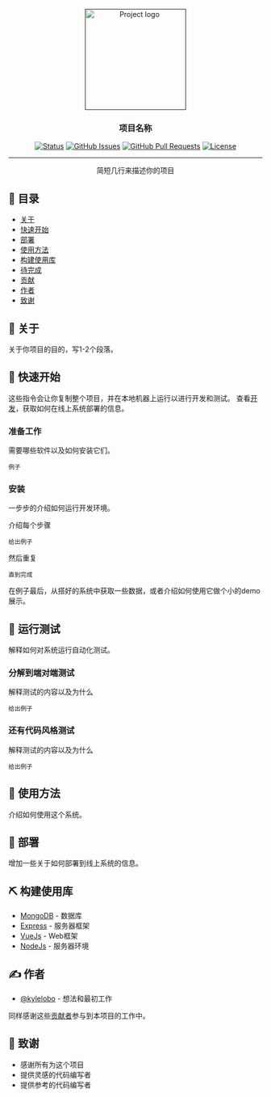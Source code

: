 <p align="center">
  <a href="" rel="noopener">
 <img width=200px height=200px src="https://i.imgur.com/6wj0hh6.jpg" alt="Project logo"></a>
</p>

<h3 align="center">项目名称</h3>

<div align="center">

  [![Status](https://img.shields.io/badge/status-active-success.svg)]() 
  [![GitHub Issues](https://img.shields.io/github/issues/kylelobo/The-Documentation-Compendium.svg)](https://github.com/kylelobo/The-Documentation-Compendium/issues)
  [![GitHub Pull Requests](https://img.shields.io/github/issues-pr/kylelobo/The-Documentation-Compendium.svg)](https://github.com/kylelobo/The-Documentation-Compendium/pulls)
  [![License](https://img.shields.io/badge/license-MIT-blue.svg)](/LICENSE)

</div>

---

<p align="center"> 简短几行来描述你的项目
    <br> 
</p>

## 📝 目录
- [关于](#about)
- [快速开始](#getting_started)
- [部署](#deployment)
- [使用方法](#usage)
- [构建使用库](#built_using)
- [待完成](../TODO.md)
- [贡献](../CONTRIBUTING.md)
- [作者](#authors)
- [致谢](#acknowledgement)

## 🧐 关于 <a name = "about"></a>
关于你项目的目的，写1-2个段落。

## 🏁 快速开始 <a name = "getting_started"></a>
这些指令会让你复制整个项目，并在本地机器上运行以进行开发和测试。
查看[开发](#deployment)，获取如何在线上系统部署的信息。

### 准备工作

需要哪些软件以及如何安装它们。

```
例子
```

### 安装
一步步的介绍如何运行开发环境。

介绍每个步骤

```
给出例子
```

然后重复

```
直到完成
```

在例子最后，从搭好的系统中获取一些数据，或者介绍如何使用它做个小的demo展示。

## 🔧 运行测试 <a name = "tests"></a>
解释如何对系统运行自动化测试。

### 分解到端对端测试
解释测试的内容以及为什么

```
给出例子
```

### 还有代码风格测试
解释测试的内容以及为什么

```
给出例子
```

## 🎈 使用方法 <a name="usage"></a>
介绍如何使用这个系统。

## 🚀 部署 <a name = "deployment"></a>
增加一些关于如何部署到线上系统的信息。

## ⛏️ 构建使用库 <a name = "built_using"></a>
- [MongoDB](https://www.mongodb.com/) - 数据库
- [Express](https://expressjs.com/) - 服务器框架
- [VueJs](https://vuejs.org/) - Web框架
- [NodeJs](https://nodejs.org/en/) - 服务器环境

## ✍️ 作者 <a name = "authors"></a>
- [@kylelobo](https://github.com/kylelobo) - 想法和最初工作

同样感谢这些[贡献者](https://github.com/kylelobo/The-Documentation-Compendium/contributors)参与到本项目的工作中。
## 🎉 致谢 <a name = "acknowledgement"></a>
- 感谢所有为这个项目
- 提供灵感的代码编写者
- 提供参考的代码编写者
